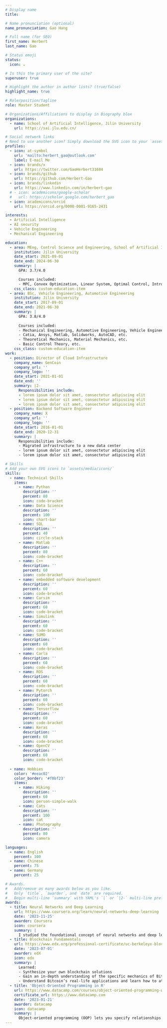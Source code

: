 ```yaml
---
# Display name
title:

# Name pronunciation (optional)
name_pronunciation: Gao Hang

# Full name (for SEO)
first_name: Herbert
last_name: Gao

# Status emoji
status:
  icon: ☕️

# Is this the primary user of the site?
superuser: true

# Highlight the author in author lists? (true/false)
highlight_name: true

# Role/position/tagline
role: Master Student

# Organizations/Affiliations to display in Biography blox
organizations:
  - name: School of Artificial Intelligence, Jilin University
    url: https://sai.jlu.edu.cn/

# Social network links
# Need to use another icon? Simply download the SVG icon to your `assets/media/icons/` folder.
profiles:
  - icon: at-symbol
    url: 'mailto:herbert_gao@outlook.com'
    label: E-mail Me
  - icon: brands/x
    url: https://twitter.com/GaoHerbert31684
  - icon: brands/github
    url: https://github.com/Herbert-Gao
  - icon: brands/linkedin
    url: https://www.linkedin.com/in/herbert-gao
  # - icon: academicons/google-scholar
  #   url: https://scholar.google.com/herbert_gao
  - icon: academicons/orcid
    url: https://orcid.org/0000-0001-9165-2431

interests:
  - Artificial Intelligence
  - AI security
  - Vehicle Engineering
  - Mechanical Engineering

education:
  - area: MEng, Control Science and Engineering, School of Artificial Intelligence
    institution: Jilin University
    date_start: 2021-09-01
    date_end: 2024-06-30
    summary: |
      GPA: 3.7/4.0

      Courses included:
      - MPC, Convex Optimization, Linear System, Optimal Control, Intro to AI, etc.
    css_class: custom-education-item
  - area: BSc, Vehicle Engineering, Automotive Engineering
    institution: Jilin University
    date_start: 2017-09-01
    date_end: 2021-06-30
    summary: |
      GPA: 3.8/4.0
      
      Courses included:
      - Mechanical Engineering, Automotive Engineering, Vehicle Engineering, etc.
      - Catia, Ansys, Matlab, Solidworks, AutoCAD, etc.
      - Theoretical Mechanics, Material Mechanics, etc.
      - Basic Control Theory, etc.
    css_class: custom-education-item
work:
  - position: Director of Cloud Infrastructure
    company_name: GenCoin
    company_url: ''
    company_logo: ''
    date_start: 2021-01-01
    date_end: ''
    summary: |2-
      Responsibilities include:
      - lorem ipsum dolor sit amet, consectetur adipiscing elit
      - lorem ipsum dolor sit amet, consectetur adipiscing elit
      - lorem ipsum dolor sit amet, consectetur adipiscing elit
  - position: Backend Software Engineer
    company_name: X
    company_url: ''
    company_logo: ''
    date_start: 2016-01-01
    date_end: 2020-12-31
    summary: |
      Responsibilities include:
      - Migrated infrastructure to a new data center
      - lorem ipsum dolor sit amet, consectetur adipiscing elit
      - lorem ipsum dolor sit amet, consectetur adipiscing elit

# Skills
# Add your own SVG icons to `assets/media/icons/`
skills:
  - name: Technical Skills
    items:
      - name: Python
        description: ''
        percent: 80
        icon: code-bracket
      - name: Data Science
        description: ''
        percent: 100
        icon: chart-bar
      - name: SQL
        description: ''
        percent: 40
        icon: circle-stack
      - name: Matlab
        description: ''
        percent: 80
        icon: code-bracket
      - name: C++
        description: ''
        percent: 60
        icon: code-bracket
      - name: embedded software development
        description: ''
        percent: 60
        icon: code-bracket
      - name: Carsim
        description: ''
        percent: 60
        icon: code-bracket
      - name: Simulink
        description: ''
        percent: 60
        icon: code-bracket
      - name: SUMO
        description: ''
        percent: 60
        icon: code-bracket
      - name: Carla
        description: ''
        percent: 60
        icon: code-bracket
      - name: ROS
        description: ''
        percent: 60
        icon: code-bracket
      - name: Pytorch
        description: ''
        percent: 60
        icon: code-bracket
      - name: Tensorflow
        description: ''
        percent: 60
        icon: code-bracket
      - name: Keras
        description: ''
        percent: 60
        icon: code-bracket
      - name: OpenCV
        description: ''
        percent: 60
        icon: code-bracket
        
  - name: Hobbies
    color: '#eeac02'
    color_border: '#f0bf23'
    items:
      - name: Hiking
        description: ''
        percent: 60
        icon: person-simple-walk
      - name: Cats
        description: ''
        percent: 100
        icon: cat
      - name: Photography
        description: ''
        percent: 80
        icon: camera

languages:
  - name: English
    percent: 100
  - name: Chinese
    percent: 75
  - name: Germany
    percent: 25

# Awards.
#   Add/remove as many awards below as you like.
#   Only `title`, `awarder`, and `date` are required.
#   Begin multi-line `summary` with YAML's `|` or `|2-` multi-line prefix and indent 2 spaces below.
awards:
  - title: Neural Networks and Deep Learning
    url: https://www.coursera.org/learn/neural-networks-deep-learning
    date: '2023-11-25'
    awarder: Coursera
    icon: coursera
    summary: |
      I studied the foundational concept of neural networks and deep learning. By the end, I was familiar with the significant technological trends driving the rise of deep learning; build, train, and apply fully connected deep neural networks; implement efficient (vectorized) neural networks; identify key parameters in a neural network’s architecture; and apply deep learning to your own applications.
  - title: Blockchain Fundamentals
    url: https://www.edx.org/professional-certificate/uc-berkeleyx-blockchain-fundamentals
    date: '2023-07-01'
    awarder: edX
    icon: edx
    summary: |
      Learned:
      - Synthesize your own blockchain solutions
      - Gain an in-depth understanding of the specific mechanics of Bitcoin
      - Understand Bitcoin’s real-life applications and learn how to attack and destroy Bitcoin, Ethereum, smart contracts and Dapps, and alternatives to Bitcoin’s Proof-of-Work consensus algorithm
  - title: 'Object-Oriented Programming in R'
    url: https://www.datacamp.com/courses/object-oriented-programming-with-s3-and-r6-in-r
    certificate_url: https://www.datacamp.com
    date: '2023-01-21'
    awarder: datacamp
    icon: datacamp
    summary: |
      Object-oriented programming (OOP) lets you specify relationships between functions and the objects that they can act on, helping you manage complexity in your code. This is an intermediate level course, providing an introduction to OOP, using the S3 and R6 systems. S3 is a great day-to-day R programming tool that simplifies some of the functions that you write. R6 is especially useful for industry-specific analyses, working with web APIs, and building GUIs.
---
```


